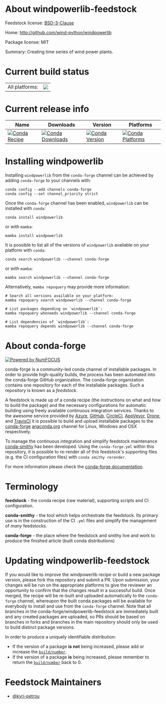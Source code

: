 About windpowerlib-feedstock
============================

Feedstock license: [BSD-3-Clause](https://github.com/conda-forge/windpowerlib-feedstock/blob/main/LICENSE.txt)

Home: http://github.com/wind-python/windpowerlib

Package license: MIT

Summary: Creating time series of wind power plants.

Current build status
====================


<table><tr><td>All platforms:</td>
    <td>
      <a href="https://dev.azure.com/conda-forge/feedstock-builds/_build/latest?definitionId=12175&branchName=main">
        <img src="https://dev.azure.com/conda-forge/feedstock-builds/_apis/build/status/windpowerlib-feedstock?branchName=main">
      </a>
    </td>
  </tr>
</table>

Current release info
====================

| Name | Downloads | Version | Platforms |
| --- | --- | --- | --- |
| [![Conda Recipe](https://img.shields.io/badge/recipe-windpowerlib-green.svg)](https://anaconda.org/conda-forge/windpowerlib) | [![Conda Downloads](https://img.shields.io/conda/dn/conda-forge/windpowerlib.svg)](https://anaconda.org/conda-forge/windpowerlib) | [![Conda Version](https://img.shields.io/conda/vn/conda-forge/windpowerlib.svg)](https://anaconda.org/conda-forge/windpowerlib) | [![Conda Platforms](https://img.shields.io/conda/pn/conda-forge/windpowerlib.svg)](https://anaconda.org/conda-forge/windpowerlib) |

Installing windpowerlib
=======================

Installing `windpowerlib` from the `conda-forge` channel can be achieved by adding `conda-forge` to your channels with:

```
conda config --add channels conda-forge
conda config --set channel_priority strict
```

Once the `conda-forge` channel has been enabled, `windpowerlib` can be installed with `conda`:

```
conda install windpowerlib
```

or with `mamba`:

```
mamba install windpowerlib
```

It is possible to list all of the versions of `windpowerlib` available on your platform with `conda`:

```
conda search windpowerlib --channel conda-forge
```

or with `mamba`:

```
mamba search windpowerlib --channel conda-forge
```

Alternatively, `mamba repoquery` may provide more information:

```
# Search all versions available on your platform:
mamba repoquery search windpowerlib --channel conda-forge

# List packages depending on `windpowerlib`:
mamba repoquery whoneeds windpowerlib --channel conda-forge

# List dependencies of `windpowerlib`:
mamba repoquery depends windpowerlib --channel conda-forge
```


About conda-forge
=================

[![Powered by
NumFOCUS](https://img.shields.io/badge/powered%20by-NumFOCUS-orange.svg?style=flat&colorA=E1523D&colorB=007D8A)](https://numfocus.org)

conda-forge is a community-led conda channel of installable packages.
In order to provide high-quality builds, the process has been automated into the
conda-forge GitHub organization. The conda-forge organization contains one repository
for each of the installable packages. Such a repository is known as a *feedstock*.

A feedstock is made up of a conda recipe (the instructions on what and how to build
the package) and the necessary configurations for automatic building using freely
available continuous integration services. Thanks to the awesome service provided by
[Azure](https://azure.microsoft.com/en-us/services/devops/), [GitHub](https://github.com/),
[CircleCI](https://circleci.com/), [AppVeyor](https://www.appveyor.com/),
[Drone](https://cloud.drone.io/welcome), and [TravisCI](https://travis-ci.com/)
it is possible to build and upload installable packages to the
[conda-forge](https://anaconda.org/conda-forge) [anaconda.org](https://anaconda.org/)
channel for Linux, Windows and OSX respectively.

To manage the continuous integration and simplify feedstock maintenance
[conda-smithy](https://github.com/conda-forge/conda-smithy) has been developed.
Using the ``conda-forge.yml`` within this repository, it is possible to re-render all of
this feedstock's supporting files (e.g. the CI configuration files) with ``conda smithy rerender``.

For more information please check the [conda-forge documentation](https://conda-forge.org/docs/).

Terminology
===========

**feedstock** - the conda recipe (raw material), supporting scripts and CI configuration.

**conda-smithy** - the tool which helps orchestrate the feedstock.
                   Its primary use is in the construction of the CI ``.yml`` files
                   and simplify the management of *many* feedstocks.

**conda-forge** - the place where the feedstock and smithy live and work to
                  produce the finished article (built conda distributions)


Updating windpowerlib-feedstock
===============================

If you would like to improve the windpowerlib recipe or build a new
package version, please fork this repository and submit a PR. Upon submission,
your changes will be run on the appropriate platforms to give the reviewer an
opportunity to confirm that the changes result in a successful build. Once
merged, the recipe will be re-built and uploaded automatically to the
`conda-forge` channel, whereupon the built conda packages will be available for
everybody to install and use from the `conda-forge` channel.
Note that all branches in the conda-forge/windpowerlib-feedstock are
immediately built and any created packages are uploaded, so PRs should be based
on branches in forks and branches in the main repository should only be used to
build distinct package versions.

In order to produce a uniquely identifiable distribution:
 * If the version of a package **is not** being increased, please add or increase
   the [``build/number``](https://docs.conda.io/projects/conda-build/en/latest/resources/define-metadata.html#build-number-and-string).
 * If the version of a package **is** being increased, please remember to return
   the [``build/number``](https://docs.conda.io/projects/conda-build/en/latest/resources/define-metadata.html#build-number-and-string)
   back to 0.

Feedstock Maintainers
=====================

* [@kyri-petrou](https://github.com/kyri-petrou/)

